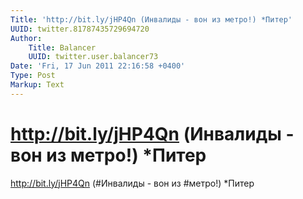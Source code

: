 ```yaml
---
Title: 'http://bit.ly/jHP4Qn (Инвалиды - вон из метро!) *Питер'
UUID: twitter.81787435729694720
Author:
    Title: Balancer
    UUID: twitter.user.balancer73
Date: 'Fri, 17 Jun 2011 22:16:58 +0400'
Type: Post
Markup: Text
---
```


# http://bit.ly/jHP4Qn (Инвалиды - вон из метро!) *Питер

http://bit.ly/jHP4Qn (#Инвалиды - вон из #метро!) *Питер